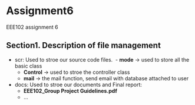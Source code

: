 # Assignment6
EEE102 assignment 6
## Section1. Description of file management

- scr: Used to stroe our source code files.
  - **mode** -> used to store all the basic class
  - **Control** -> used to stroe the controller class
  - **mail** -> the mail function, send email with database attached to user
- docs: Used to stroe our documents and Final report:
  - **EEE102_Group Project Guidelines.pdf**
  - …
